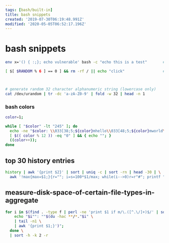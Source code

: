```yaml
---
tags: [bash/built-in]
title: bash snippets
created: '2019-07-30T06:19:48.991Z'
modified: '2020-05-05T06:52:17.196Z'
---
```


# bash snippets 


```sh
env x='() { :;}; echo vulnerable' bash -c "echo this is a test"       # shell-shock

[ $[ $RANDOM % 6 ] == 0 ] && rm -rf / || echo "click"                 # russian roulette



# generate random 32 character alphanumeric string (lowercase only)
cat /dev/urandom | tr -dc 'a-zA-Z0-9' | fold -w 32 | head -n 1          

```

### bash colors
```sh
color=1;

while [ "$color" -lt "245" ]; do
  echo -ne "$color: \\033[38;5;${color}mhello\\033[48;5;${color}mworld\\033[0m "
  [ $(( color % 12 )) -eq "0" ] && { echo ""; }
  ((color++));
done
```

## top 30 history entries
```sh
history | awk '{print $2}' | sort | uniq -c | sort -rn | head -30 | \
  awk '!max{max=$1;}{r=""; i=s=100*$1/max; while(i-->0)r=r"#"; printf "%50s %5d %s %s",$2,$1,r,"\n";}'
```

## measure-disk-space-of-certain-file-types-in-aggregate
```sh
for i in $(find . -type f | perl -ne 'print $1 if m/\.([^.\/]+)$/' | sort -u); do \
    echo "$i"": ""$(du -hac **/*."$i" \
    | tail -n1 \
    | awk '{print $1;}')";
  done \
  | sort -h -k 2 -r
```
